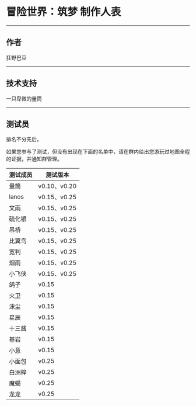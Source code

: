 # 冒险世界：筑梦 制作人表

---

## 作者

狂野巴豆

---

## 技术支持

一只卑微的量筒

--- 

## 测试员

排名不分先后。

如果您参与了测试，但没有出现在下面的名单中，请在群内给出您游玩过地图全程的证据，并通知群管理。

| 测试成员 | 测试版本 |
| --- | --- |
| 量筒 | v0.10、v0.20 |
| lanos | v0.15、v0.25 |
| 文雨 | v0.15、v0.25 |
| 硫化银 | v0.15、v0.25 |
| 吊桥 | v0.15、v0.25 |
| 比翼鸟 | v0.15、v0.25 |
| 宽判 | v0.15、v0.25 |
| 烟雨 | v0.15、v0.25 |
| 小飞侠 | v0.15、v0.25 |
| 鸽子 | v0.15 |
| 火卫 | v0.15 |
| 沫尘 | v0.15 |
| 星辰 | v0.15 |
| 十三酱 | v0.15 |
| 基岩 | v0.15 |
| 小意 | v0.15 |
| 小面包 | v0.25 |
| 白洲梓 | v0.25 |
| 魔蝎 | v0.25 |
| 龙龙 | v0.25 |

